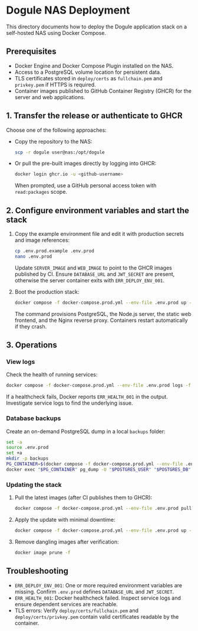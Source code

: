# Dogule NAS Deployment

This directory documents how to deploy the Dogule application stack on a self-hosted NAS using Docker Compose.

## Prerequisites

- Docker Engine and Docker Compose Plugin installed on the NAS.
- Access to a PostgreSQL volume location for persistent data.
- TLS certificates stored in `deploy/certs` as `fullchain.pem` and `privkey.pem` if HTTPS is required.
- Container images published to GitHub Container Registry (GHCR) for the server and web applications.

## 1. Transfer the release or authenticate to GHCR

Choose one of the following approaches:

- Copy the repository to the NAS:

  ```bash
  scp -r dogule user@nas:/opt/dogule
  ```

- Or pull the pre-built images directly by logging into GHCR:

  ```bash
  docker login ghcr.io -u <github-username>
  ```

  When prompted, use a GitHub personal access token with `read:packages` scope.

## 2. Configure environment variables and start the stack

1. Copy the example environment file and edit it with production secrets and image references:

   ```bash
   cp .env.prod.example .env.prod
   nano .env.prod
   ```

   Update `SERVER_IMAGE` and `WEB_IMAGE` to point to the GHCR images published by CI. Ensure `DATABASE_URL` and `JWT_SECRET` are present, otherwise the server container exits with `ERR_DEPLOY_ENV_001`.

2. Boot the production stack:

   ```bash
   docker compose -f docker-compose.prod.yml --env-file .env.prod up -d
   ```

   The command provisions PostgreSQL, the Node.js server, the static web frontend, and the Nginx reverse proxy. Containers restart automatically if they crash.

## 3. Operations

### View logs

Check the health of running services:

```bash
docker compose -f docker-compose.prod.yml --env-file .env.prod logs -f
```

If a healthcheck fails, Docker reports `ERR_HEALTH_001` in the output. Investigate service logs to find the underlying issue.

### Database backups

Create an on-demand PostgreSQL dump in a local `backups` folder:

```bash
set -a
source .env.prod
set +a
mkdir -p backups
PG_CONTAINER=$(docker compose -f docker-compose.prod.yml --env-file .env.prod ps -q postgres)
docker exec "$PG_CONTAINER" pg_dump -U "$POSTGRES_USER" "$POSTGRES_DB" > "backups/dogule-$(date +%Y%m%d%H%M%S).sql"
```

### Updating the stack

1. Pull the latest images (after CI publishes them to GHCR):

   ```bash
   docker compose -f docker-compose.prod.yml --env-file .env.prod pull
   ```

2. Apply the update with minimal downtime:

   ```bash
   docker compose -f docker-compose.prod.yml --env-file .env.prod up -d
   ```

3. Remove dangling images after verification:

   ```bash
   docker image prune -f
   ```

## Troubleshooting

- `ERR_DEPLOY_ENV_001`: One or more required environment variables are missing. Confirm `.env.prod` defines `DATABASE_URL` and `JWT_SECRET`.
- `ERR_HEALTH_001`: Docker healthcheck failed. Inspect service logs and ensure dependent services are reachable.
- TLS errors: Verify `deploy/certs/fullchain.pem` and `deploy/certs/privkey.pem` contain valid certificates readable by the container.
